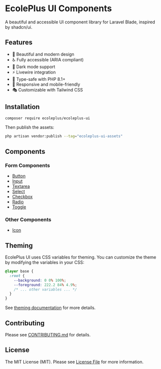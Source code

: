 # EcolePlus UI Components

A beautiful and accessible UI component library for Laravel Blade, inspired by shadcn/ui.

## Features

- 🎨 Beautiful and modern design
- ♿ Fully accessible (ARIA compliant)
- 🌙 Dark mode support
- ⚡ Livewire integration
- 🎯 Type-safe with PHP 8.1+
- 📱 Responsive and mobile-friendly
- 🎭 Customizable with Tailwind CSS

## Installation

```bash
composer require ecoleplus/ecoleplus-ui
```

Then publish the assets:

```bash
php artisan vendor:publish --tag="ecoleplus-ui-assets"
```

## Components

### Form Components
- [Button](./components/button.md)
- [Input](./components/form/input.md)
- [Textarea](./components/form/textarea.md)
- [Select](./components/form/select.md)
- [Checkbox](./components/form/checkbox.md)
- [Radio](./components/form/radio.md)
- [Toggle](./components/form/toggle.md)

### Other Components
- [Icon](./components/icon.md)

## Theming

EcolePlus UI uses CSS variables for theming. You can customize the theme by modifying the variables in your CSS:

```css
@layer base {
  :root {
    --background: 0 0% 100%;
    --foreground: 222.2 84% 4.9%;
    /* ... other variables ... */
  }
}
```

See [theming documentation](./theming.md) for more details.

## Contributing

Please see [CONTRIBUTING.md](../CONTRIBUTING.md) for details.

## License

The MIT License (MIT). Please see [License File](../LICENSE.md) for more information. 